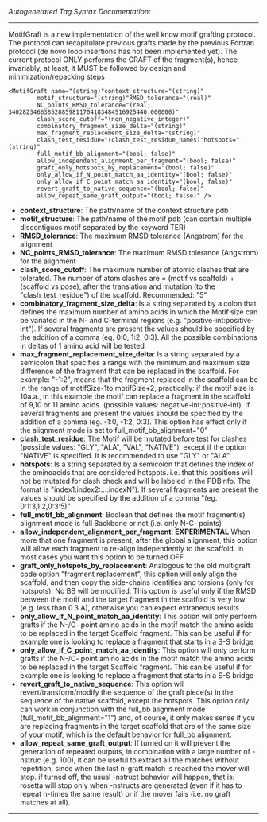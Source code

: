 _Autogenerated Tag Syntax Documentation:_

---
MotifGraft is a new implementation of the well know motif grafting protocol. The protocol can recapitulate previous grafts made by the previous Fortran protocol (de novo loop insertions has not been implemented yet). The current protocol ONLY performs the GRAFT of the fragment(s), hence invariably, at least, it MUST be followed by design and minimization/repacking steps

```
<MotifGraft name="(string)"context_structure="(string)"
        motif_structure="(string)"RMSD_tolerance="(real)"
        NC_points_RMSD_tolerance="(real; 340282346638528859811704183484516925440.000000)"
        clash_score_cutoff="(non_negative_integer)"
        combinatory_fragment_size_delta="(string)"
        max_fragment_replacement_size_delta="(string)"
        clash_test_residue="(clash_test_residue_names)"hotspots="(string)"
        full_motif_bb_alignment="(bool; false)"
        allow_independent_alignment_per_fragment="(bool; false)"
        graft_only_hotspots_by_replacement="(bool; false)"
        only_allow_if_N_point_match_aa_identity="(bool; false)"
        only_allow_if_C_point_match_aa_identity="(bool; false)"
        revert_graft_to_native_sequence="(bool; false)"
        allow_repeat_same_graft_output="(bool; false)" />
```

-   **context_structure**: The path/name of the context structure pdb
-   **motif_structure**: The path/name of the motif pdb (can contain multiple discontiguos motif separated by the keyword TER)
-   **RMSD_tolerance**: The maximum RMSD tolerance (Angstrom) for the alignment
-   **NC_points_RMSD_tolerance**: The maximum RMSD tolerance (Angstrom) for the alignment
-   **clash_score_cutoff**: The maximum number of atomic clashes that are tolerated. The number of atom clashes are = (motif vs scaffold) + (scaffold vs pose), after the translation and mutation (to the "clash_test_residue") of the scaffold. Recommended: "5"
-   **combinatory_fragment_size_delta**: Is a string separated by a colon that defines the maximum number of amino acids in which the Motif size can be variated in the N- and C-terminal regions (e.g. "positive-int:positive-int"). If several fragments are present the values should be specified by the addition of a comma (eg. 0:0, 1:2, 0:3). All the possible combinations in deltas of 1 amino acid will be tested
-   **max_fragment_replacement_size_delta**: Is a string separated by a semicolon that specifies a range with the minimum and maximum size difference of the fragment that can be replaced in the scaffold. For example: "-1:2", means that the fragment replaced in the scaffold can be in the range of motifSize-1to motifSize+2, practically: if the motif size is 10a.a., in this example the motif can replace a fragment in the scaffold of 9,10 or 11 amino acids. (possible values: negative-int:positive-int). If several fragments are present the values should be specified by the addition of a comma (eg. -1:0, -1:2, 0:3). This option has effect only if the alignment mode is set to full_motif_bb_alignment="0"
-   **clash_test_residue**: The Motif will be mutated before test for clashes (possible values: "GLY", "ALA", "VAL", "NATIVE"), except if the option "NATIVE" is specified. It is recommended to use "GLY" or "ALA"
-   **hotspots**: Is a string separated by a semicolon that defines the index of the aminoacids that are considered hotspots. i.e. that this positions will not be mutated for clash check and will be labeled in the PDBinfo. The format is "index1:index2:...:indexN"). If several fragments are present the values should be specified by the addition of a comma "(eg. 0:1:3,1:2,0:3:5)"
-   **full_motif_bb_alignment**: Boolean that defines the motif fragment(s) alignment mode is full Backbone or not (i.e. only N-C- points)
-   **allow_independent_alignment_per_fragment**: **EXPERIMENTAL** When more that one fragment is present, after the global alignment, this option will allow each fragment to re-align independently to the scaffold. In most cases you want this option to be turned OFF
-   **graft_only_hotspots_by_replacement**: Analogous to the old multigraft code option "fragment replacement", this option will only align the scaffold, and then copy the side-chains identities and torsions (only for hotspots). No BB will be modified. This option is useful only if the RMSD between the motif and the target fragment in the scaffold is very low (e.g. less than 0.3 A), otherwise you can expect extraneous results
-   **only_allow_if_N_point_match_aa_identity**: This option will only perform grafts if the N-/C- point amino acids in the motif match the amino acids to be replaced in the target Scaffold fragment. This can be useful if for example one is looking to replace a fragment that starts in a S-S bridge
-   **only_allow_if_C_point_match_aa_identity**: This option will only perform grafts if the N-/C- point amino acids in the motif match the amino acids to be replaced in the target Scaffold fragment. This can be useful if for example one is looking to replace a fragment that starts in a S-S bridge
-   **revert_graft_to_native_sequence**: This option will revert/transform/modify the sequence of the graft piece(s) in the sequence of the native scaffold, except the hotspots. This option only can work in conjunction with the full_bb alignment mode (full_motif_bb_alignment="1") and, of course, it only makes sense if you are replacing fragments in the target scaffold that are of the same size of your motif, which is the default behavior for full_bb alignment.
-   **allow_repeat_same_graft_output**: If turned on it will prevent the generation of repeated outputs, in combination with a large number of -nstruc (e.g. 100), it can be useful to extract all the matches without repetition, since when the last n-graft match is reached the mover will stop. if turned off, the usual -nstruct behavior will happen, that is: rosetta will stop only when -nstructs are generated (even if it has to repeat n-times the same result) or if the mover fails (i.e. no graft matches at all).

---
